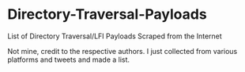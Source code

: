 # Directory-Traversal-Payloads
List of Directory Traversal/LFI Payloads Scraped from the Internet

Not mine, credit to the respective authors. I just collected from various platforms and tweets and made a list.
